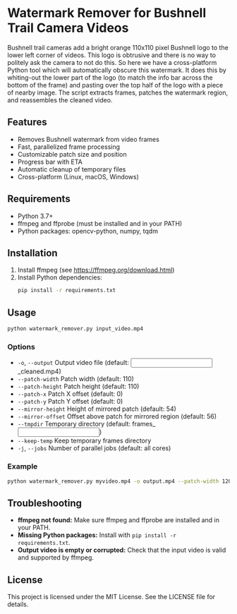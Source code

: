 # Watermark Remover for Bushnell Trail Camera Videos

Bushnell trail cameras add a bright orange 110x110 pixel Bushnell logo to the lower left corner of videos. This logo is obtrusive and there is no way to politely ask the camera to not do this.  So here we have a cross-platform Python tool which will automatically obscure this watermark. It does this by whiting-out the lower part of the logo (to match the info bar across the bottom of the frame) and pasting over the top half of the logo with a piece of nearby image. The script extracts frames, patches the watermark region, and reassembles the cleaned video.

## Features
- Removes Bushnell watermark from video frames
- Fast, parallelized frame processing
- Customizable patch size and position
- Progress bar with ETA
- Automatic cleanup of temporary files
- Cross-platform (Linux, macOS, Windows)

## Requirements
- Python 3.7+
- ffmpeg and ffprobe (must be installed and in your PATH)
- Python packages: opencv-python, numpy, tqdm

## Installation
1. Install ffmpeg (see https://ffmpeg.org/download.html)
2. Install Python dependencies:
   ```sh
   pip install -r requirements.txt
   ```

## Usage
```sh
python watermark_remover.py input_video.mp4
```

### Options
- `-o`, `--output`         Output video file (default: <input>_cleaned.mp4)
- `--patch-width`          Patch width (default: 110)
- `--patch-height`         Patch height (default: 110)
- `--patch-x`              Patch X offset (default: 0)
- `--patch-y`              Patch Y offset (default: 0)
- `--mirror-height`        Height of mirrored patch (default: 54)
- `--mirror-offset`        Offset above patch for mirrored region (default: 56)
- `--tmpdir`               Temporary directory (default: frames_<input name>)
- `--keep-temp`            Keep temporary frames directory
- `-j`, `--jobs`           Number of parallel jobs (default: all cores)

### Example
```sh
python watermark_remover.py myvideo.mp4 -o output.mp4 --patch-width 120 --patch-height 100
```

## Troubleshooting
- **ffmpeg not found:** Make sure ffmpeg and ffprobe are installed and in your PATH.
- **Missing Python packages:** Install with `pip install -r requirements.txt`.
- **Output video is empty or corrupted:** Check that the input video is valid and supported by ffmpeg.

## License
This project is licensed under the MIT License. See the LICENSE file for details.
